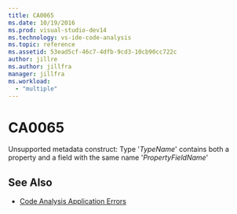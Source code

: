 ```yaml
---
title: CA0065
ms.date: 10/19/2016
ms.prod: visual-studio-dev14
ms.technology: vs-ide-code-analysis
ms.topic: reference
ms.assetid: 53ead5cf-46c7-4dfb-9cd3-10cb90cc722c
author: jillre
ms.author: jillfra
manager: jillfra
ms.workload:
  - "multiple"
---
```

# CA0065

Unsupported metadata construct: Type '*TypeName*' contains both a property and a field with the same name '*PropertyFieldName*'

## See Also

- [Code Analysis Application Errors](../code-quality/code-analysis-application-errors.md)